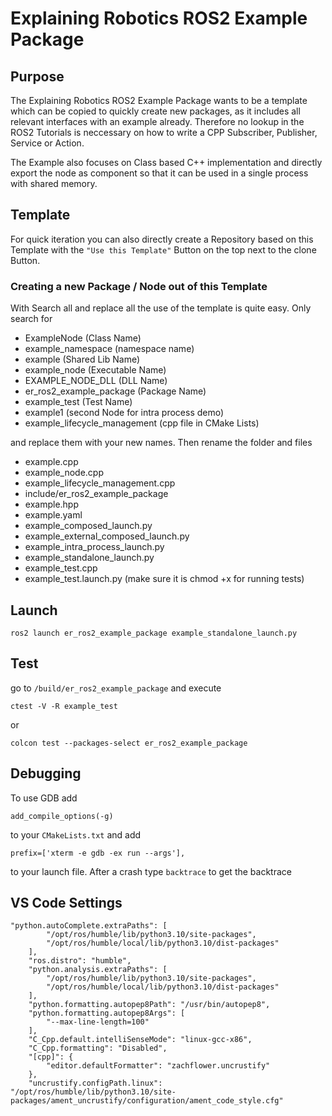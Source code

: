 # Explaining Robotics ROS2 Example Package

## Purpose
The Explaining Robotics ROS2 Example Package wants to be a template which can be copied to quickly create new packages, as it includes all relevant interfaces with an example already.
Therefore no lookup in the ROS2 Tutorials is neccessary on how to write a CPP Subscriber, Publisher, Service or Action.

The Example also focuses on Class based C++ implementation and directly export the node as component so that it can be used in a single process with shared memory.

## Template
For quick iteration you can also directly create a Repository based on this Template with the `"Use this Template"` Button on the top next to the clone Button.

### Creating a new Package / Node out of this Template
With Search all and replace all the use of the template is quite easy.
Only search for 

* ExampleNode (Class Name)
* example_namespace (namespace name)
* example (Shared Lib Name)
* example_node (Executable Name)
* EXAMPLE_NODE_DLL (DLL Name)
* er_ros2_example_package (Package Name)
* example_test (Test Name)
* example1 (second Node for intra process demo)
* example_lifecycle_management (cpp file in CMake Lists)

and replace them with your new names. Then rename the folder and files

* example.cpp
* example_node.cpp
* example_lifecycle_management.cpp
* include/er_ros2_example_package
* example.hpp
* example.yaml
* example_composed_launch.py
* example_external_composed_launch.py
* example_intra_process_launch.py
* example_standalone_launch.py
* example_test.cpp
* example_test.launch.py (make sure it is chmod +x for running tests)

## Launch
```
ros2 launch er_ros2_example_package example_standalone_launch.py
```

## Test
go to `/build/er_ros2_example_package` and execute
```
ctest -V -R example_test
```
or
```
colcon test --packages-select er_ros2_example_package
```

## Debugging

To use GDB add 
```
add_compile_options(-g)
```
to your `CMakeLists.txt` and add
```
prefix=['xterm -e gdb -ex run --args'],
```
to your launch file. After a crash type `backtrace` to get the backtrace


## VS Code Settings
```
"python.autoComplete.extraPaths": [
        "/opt/ros/humble/lib/python3.10/site-packages",
        "/opt/ros/humble/local/lib/python3.10/dist-packages"
    ],
    "ros.distro": "humble",
    "python.analysis.extraPaths": [
        "/opt/ros/humble/lib/python3.10/site-packages",
        "/opt/ros/humble/local/lib/python3.10/dist-packages"
    ],
    "python.formatting.autopep8Path": "/usr/bin/autopep8",
    "python.formatting.autopep8Args": [
        "--max-line-length=100"
    ],
    "C_Cpp.default.intelliSenseMode": "linux-gcc-x86",
    "C_Cpp.formatting": "Disabled",
    "[cpp]": {
        "editor.defaultFormatter": "zachflower.uncrustify"
    },
    "uncrustify.configPath.linux": "/opt/ros/humble/lib/python3.10/site-packages/ament_uncrustify/configuration/ament_code_style.cfg"
```